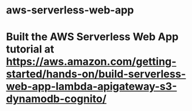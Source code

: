 # aws-serverless-web-app
# Built the AWS Serverless Web App tutorial at https://aws.amazon.com/getting-started/hands-on/build-serverless-web-app-lambda-apigateway-s3-dynamodb-cognito/
